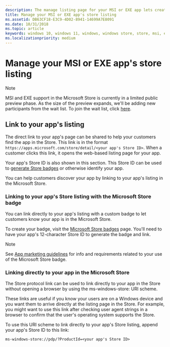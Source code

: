 ```yaml
---
description: The manage listing page for your MSI or EXE app lets create links to your app on the web and Microsoft Store, and lets you control the visibiltiy of your app on the store.
title: Manage your MSI or EXE app's store listing
ms.assetid: DB63CF18-E3C9-4D02-8941-14699A7E8091
ms.date: 10/31/2018
ms.topic: article
keywords: windows 10, windows 11, windows, windows store, store, msi, exe, unpackaged, unpackaged app, desktop app, traditional desktop app, game settings, display mode, system requirements, hardware requirements, minimum hardware, recommended hardware, privacy policy, support contact info, app website, support info
ms.localizationpriority: medium
---
```


# Manage your MSI or EXE app's store listing

> [!NOTE]
> MSI and EXE support in the Microsoft Store is currently in a limited public preview phase. As the size of the preview expands, we'll be adding new participants from the wait list. To join the wait list, click [here](https://aka.ms/storepreviewwaitlist).

## Link to your app's listing

The direct link to your app's page can be shared to help your customers find the app in the Store. This link is in the format `https://apps.microsoft.com/store/detail/<your app's Store ID>`. When a customer clicks this link, it opens the web-based listing page for your app.

Your app's Store ID is also shown in this section. This Store ID can be used to [generate Store badges](https://developer.microsoft.com/store/badges) or otherwise identify your app.

You can help customers discover your app by linking to your app's listing in the Microsoft Store.

### Linking to your app's Store listing with the Microsoft Store badge

You can link directly to your app's listing with a custom badge to let customers know your app is in the Microsoft Store.

To create your badge, visit the [Microsoft Store badges](https://developer.microsoft.com/store/badges) page. You'll need to have your app's 12-character Store ID to generate the badge and link.

> [!NOTE]
> See [App marketing guidelines](../app-marketing-guidelines.md) for info and requirements related to your use of the Microsoft Store badge.

### Linking directly to your app in the Microsoft Store

The Store protocol link can be used to link directly to your app in the Store without opening a browser by using the ms-windows-store: URI scheme.

These links are useful if you know your users are on a Windows device and you want them to arrive directly at the listing page in the Store. For example, you might want to use this link after checking user agent strings in a browser to confirm that the user's operating system supports the Store.

To use this URI scheme to link directly to your app's Store listing, append your app's Store ID to this link:

`ms-windows-store://pdp/?ProductId=<your app's Store ID>`
